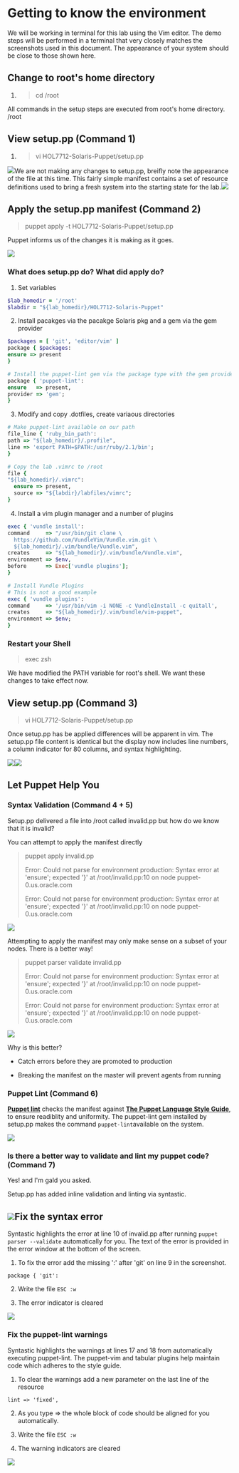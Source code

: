 # Getting to know the environment

We will be working in terminal for this lab using the Vim editor. The demo steps will be performed in a terminal that very closely matches the screenshots used in this document. The appearance of your system should be close to those shown here.

## Change to root's home directory

1. > cd \/root

  All commands in the setup steps are executed from root's home directory. \/root


## View setup.pp \(Command 1\)

1. > vi HOL7712-Solaris-Puppet\/setup.pp

  ![](/assets/SETUP-001-vi-setup.png)We are not making any changes to setup.pp, breifly note the appearance of the file at this time. This fairly simple manifest contains a set of resource definitions used to bring a fresh system into the starting state for the lab.![](/gitbook/images/SETUP-002-setup-before.png)


## Apply the setup.pp manifest \(Command 2\)

> puppet apply -t HOL7712-Solaris-Puppet\/setup.pp

Puppet informs us of the changes it is making as it goes.

![](/assets/SETUP-002-apply-setup.png)

### What does setup.pp do? What did apply do?

1. Set variables

  ```ruby
  $lab_homedir = '/root'
  $labdir = "${lab_homedir}/HOL7712-Solaris-Puppet"
  ```

2. Install pacakges via the pacakge Solaris pkg and a gem via the gem provider

  ```ruby
  $packages = [ 'git', 'editor/vim' ]
  package { $packages:
  ensure => present
  }

  # Install the puppet-lint gem via the package type with the gem provider
  package { 'puppet-lint':
  ensure   => present,
  provider => 'gem';
  }
  ```

3. Modify and copy .dotfiles, create variaous directories

  ```ruby
  # Make puppet-lint available on our path
  file_line { 'ruby_bin_path':
  path => "${lab_homedir}/.profile",
  line => 'export PATH=$PATH:/usr/ruby/2.1/bin';
  }

  # Copy the lab .vimrc to /root
  file {
  "${lab_homedir}/.vimrc":
    ensure => present,
    source => "${labdir}/labfiles/vimrc";
  }
  ```

4. Install a vim plugin manager and a number of plugins

  ```ruby
  exec { 'vundle install':
  command     => "/usr/bin/git clone \
    https://github.com/VundleVim/Vundle.vim.git \
    ${lab_homedir}/.vim/bundle/Vundle.vim",
  creates     => "${lab_homedir}/.vim/bundle/Vundle.vim",
  environment => $env,
  before      => Exec['vundle plugins'];
  }

  # Install Vundle Plugins
  # This is not a good example
  exec { 'vundle plugins':
  command     => '/usr/bin/vim -i NONE -c VundleInstall -c quitall',
  creates     => "${lab_homedir}/.vim/bundle/vim-puppet",
  environment => $env;
  }
  ```


### Restart your Shell

> exec zsh

We have modified the PATH variable for root's shell. We want these changes to take effect now.

## View setup.pp \(Command 3\)

> vi HOL7712-Solaris-Puppet\/setup.pp

Once setup.pp has be applied differences will be apparent in vim. The setup.pp file content is identical but the display now includes line numbers, a column indicator for 80 columns, and syntax highlighting.

![](/assets/SETUP-003-vi-setup.png)![](/gitbook/images/SETUP-003-setup-after.png)

## Let Puppet Help You

### Syntax Validation \(Command 4 + 5\)

Setup.pp delivered a file into \/root called invalid.pp but how do we know that it is invalid?

You can attempt to apply the manifest directly

> puppet apply invalid.pp
> 
> Error: Could not parse for environment production: Syntax error at 'ensure'; expected '}' at \/root\/invalid.pp:10 on node puppet-0.us.oracle.com
> 
> Error: Could not parse for environment production: Syntax error at 'ensure'; expected '}' at \/root\/invalid.pp:10 on node puppet-0.us.oracle.com

![](/assets/SETUP-004-apply-invalid.png)

Attempting to apply the manifest may only make sense on a subset of your nodes. There is a better way!

> puppet parser validate invalid.pp
> 
> Error: Could not parse for environment production: Syntax error at 'ensure'; expected '}' at \/root\/invalid.pp:10 on node puppet-0.us.oracle.com
> 
> Error: Could not parse for environment production: Syntax error at 'ensure'; expected '}' at \/root\/invalid.pp:10 on node puppet-0.us.oracle.com

![](/assets/SETUP-005-parser-validate.png)

Why is this better?

* Catch errors before they are promoted to production

* Breaking the manifest on the master will prevent agents from running


### Puppet Lint \(Command 6\)

[**Puppet lint**](http://puppet-lint.com/) checks the manifest against [**The Puppet Language Style Guide**](https://docs.puppet.com/guides/style_guide.html "Puppet Style Guide"), to ensure readiblity and uniformity. The puppet-lint gem installed by setup.pp makes the command `puppet-lint`available on the system.

![](/assets/SETUP-006-puppet-lint.png)

### Is there a better way to validate and lint my puppet code? \(Command 7\)

Yes! and I'm gald you asked.

Setup.pp has added inline validation and linting via syntastic.

## ![](/assets/SETUP-007-vi-invalid.png)Fix the syntax error

Syntastic highlights the error at line 10 of invalid.pp after running `puppet parser --validate` automatically for you. The text of the error is provided in the error window at the bottom of the screen.

1. To fix the error add the missing ':' after 'git' on line 9 in the screenshot.

  ```
  package { 'git':
  ```

2. Write the file `ESC :w`

3. The error indicator is cleared


![](/images/SETUP-006.1-lint-before.png)

### Fix the puppet-lint warnings

Syntastic highlights the warnings at lines 17 and 18 from automatically executing puppet-lint. The puppet-vim and tabular plugins help maintain code which adheres to the style guide.

1. To clear the warnings add a new parameter on the last line of the resource

  `lint => 'fixed',`

2. As you type =&gt; the whole block of code should be aligned for you automatically.

3. Write the file `ESC :w`

4. The warning indicators are cleared


![](/gitbook/images/SETUP-006.2-lint-after.png)

